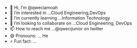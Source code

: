 - 👋 Hi, I’m @qweciamoah
- 👀 I’m interested in ...Cloud Engineering,DevOps
- 🌱 I’m currently learning ...Information Technology
- 💞️ I’m looking to collaborate on ...Cloud Engineering, DevOps
- 📫 How to reach me ...@qwecijunior on twitter 
- 😄 Pronouns: ... He
- ⚡ Fun fact: ...

<!---
qweciamoah/qweciamoah is a ✨ special ✨ repository because its `README.md` (this file) appears on your GitHub profile.
You can click the Preview link to take a look at your changes.
--->
